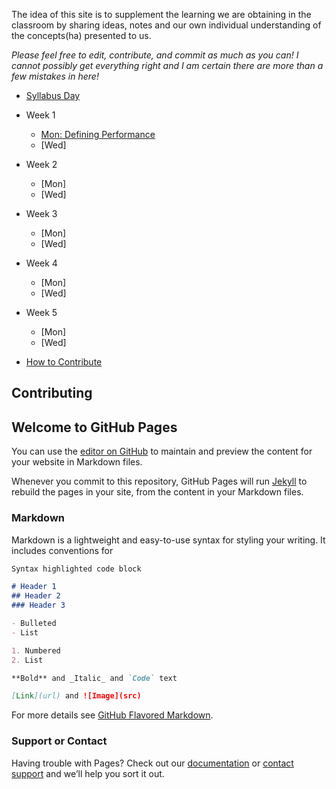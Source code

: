 The idea of this site is to supplement the learning we are obtaining in the classroom by sharing ideas, notes and our own individual understanding of the concepts(ha) presented to us.

_Please feel free to edit, contribute, and commit as much as you can!  I cannot possibly get everything right and I am certain there are more than a few mistakes in here!_

* [Syllabus Day](Jan17Wed.md)

* Week 1
  * [Mon: Defining Performance](notes/Jan17Wed(1).md)
  * [Wed]
  
* Week 2
  * [Mon]
  * [Wed]

* Week 3
  * [Mon]
  * [Wed]

* Week 4
  * [Mon]
  * [Wed]

* Week 5
  * [Mon]
  * [Wed]

* [How to Contribute](#contributing)



Contributing
---
## Welcome to GitHub Pages

You can use the [editor on GitHub](https://github.com/KST123ABC/ConceptsOfComputerSystemsNotes/edit/master/README.md) to maintain and preview the content for your website in Markdown files.

Whenever you commit to this repository, GitHub Pages will run [Jekyll](https://jekyllrb.com/) to rebuild the pages in your site, from the content in your Markdown files.

### Markdown

Markdown is a lightweight and easy-to-use syntax for styling your writing. It includes conventions for

```markdown
Syntax highlighted code block

# Header 1
## Header 2
### Header 3

- Bulleted
- List

1. Numbered
2. List

**Bold** and _Italic_ and `Code` text

[Link](url) and ![Image](src)
```

For more details see [GitHub Flavored Markdown](https://guides.github.com/features/mastering-markdown/).

### Support or Contact

Having trouble with Pages? Check out our [documentation](https://help.github.com/categories/github-pages-basics/) or [contact support](https://github.com/contact) and we’ll help you sort it out.
